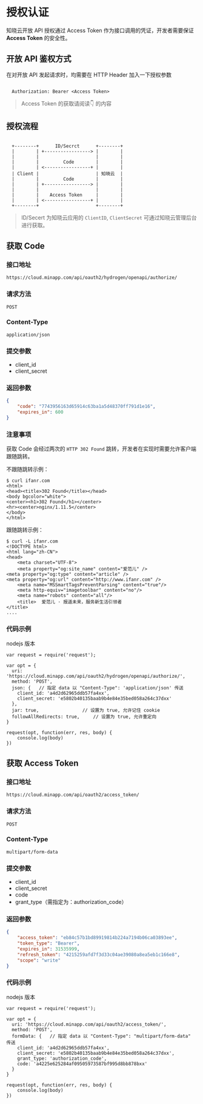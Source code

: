 # 授权认证

知晓云开放 API 授权通过 Access Token 作为接口调用的凭证，开发者需要保证 **Access Token** 的安全性。

## 开放 API 鉴权方式

在对开放 API 发起请求时，均需要在 HTTP Header 加入一下授权参数

```

  Authorization: Bearer <Access Token>

```

> Access Token 的获取请阅读👇 的内容


## 授权流程

```

  +--------+      ID/Secrct      +--------+
  |        | +-----------------> |        |
  |        |                     |        |
  |        |         Code        |        |
  |        | <-----------------+ |        |
  | Client |                     | 知晓云  |
  |        |         Code        |        |
  |        | +-----------------> |        |
  |        |                     |        |
  |        |    Access Token     |        |
  |        | <-----------------+ |        |
  +--------+                     +--------+

```

> ID/Secert 为知晓云应用的 `ClientID`, `ClientSecret` 可通过知晓云管理后台进行获取。

## 获取 Code

### 接口地址

`https://cloud.minapp.com/api/oauth2/hydrogen/openapi/authorize/`

### 请求方法

`POST`

### Content-Type

`application/json`

### 提交参数

  - client_id
  - client_secret

### 返回参数

```json
{
    "code": "7743956163d65914c63ba1a5d48370ff791d1e16",
    "expires_in": 600
}
```

### 注意事项

获取 Code 会经过两次的 `HTTP 302 Found` 跳转，开发者在实现时需要允许客户端跟随跳转。

不跟随跳转示例：

```
$ curl ifanr.com
<html>
<head><title>302 Found</title></head>
<body bgcolor="white">
<center><h1>302 Found</h1></center>
<hr><center>nginx/1.11.5</center>
</body>
</html>
```

跟随跳转示例：

```
$ curl -L ifanr.com
<!DOCTYPE html>
<html lang="zh-CN">
<head>
    <meta charset="UTF-8">
    <meta property="og:site_name" content="爱范儿" />
<meta property="og:type" content="article" />
<meta property="og:url" content="http://www.ifanr.com" />
    <meta name="MSSmartTagsPreventParsing" content="true"/>
    <meta http-equiv="imagetoolbar" content="no"/>
    <meta name="robots" content="all"/>
    <title>  爱范儿 · 报道未来，服务新生活引领者
</title>
....
```

### 代码示例 

nodejs 版本

```
var request = require('request');

var opt = {
  uri: 'https://cloud.minapp.com/api/oauth2/hydrogen/openapi/authorize/',
  method: 'POST',
  json: {   // 指定 data 以 "Content-Type": 'application/json' 传送
    client_id: 'a4d2d62965ddb57fa4xx',
    client_secret: 'e5802b40135baab9b4e84e35bed058a264c37dxx'
  },
  jar: true,                // 设置为 true, 允许记住 cookie 
  followAllRedirects: true,     // 设置为 true, 允许重定向
}

request(opt, function(err, res, body) {
    console.log(body)
})
```


## 获取 Access Token

### 接口地址

`https://cloud.minapp.com/api/oauth2/access_token/`

### 请求方法

`POST`

### Content-Type

`multipart/form-data`

### 提交参数

  - client_id
  - client_secret
  - code
  - grant_type（需指定为：authorization_code）

### 返回参数

```json
{
    "access_token": "eb84c57b1bd89919814b224a7194b06ca03893ee",
    "token_type": "Bearer",
    "expires_in": 31535999,
    "refresh_token": "4215259afd7f3d33c04ae39080a8ea5eb1c166e8",
    "scope": "write"
}
```

### 代码示例 

nodejs 版本

```
var request = require('request');

var opt = {
  uri: 'https://cloud.minapp.com/api/oauth2/access_token/',
  method: 'POST',
  formData: {   // 指定 data 以 "Content-Type": "multipart/form-data" 传送
    client_id: 'a4d2d62965ddb57fa4xx',
    client_secret: 'e5802b40135baab9b4e84e35bed058a264c37dxx',
    grant_type: 'authorization_code',
    code: 'a4225e625284af09505973587bf995d8bb878bxx'
  }
}

request(opt, function(err, res, body) {
    console.log(body)
})
```